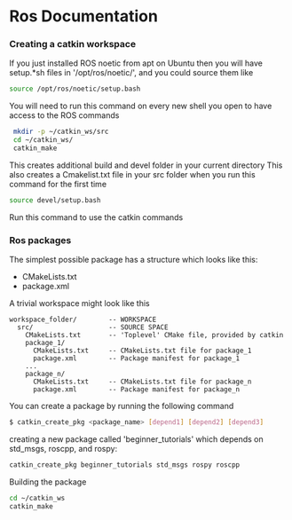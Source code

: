 # Ros Documentation 

### Creating a catkin workspace 

If you just installed ROS noetic from apt on Ubuntu then you will have setup.*sh files in '/opt/ros/noetic/', and you could source them like
```bash
source /opt/ros/noetic/setup.bash
```
You will need to run this command on every new shell you open to have access to the ROS commands

```bash
 mkdir -p ~/catkin_ws/src   
 cd ~/catkin_ws/     
 catkin_make   
```

This creates additional build and devel folder in your current directory
This also creates a Cmakelist.txt file in your src folder when you run this command for the first time

```bash
source devel/setup.bash
```
Run this command to use the catkin commands

### Ros packages

The simplest possible package has a structure which looks like this:
* CMakeLists.txt
* package.xml

A trivial workspace might look like this

```
workspace_folder/        -- WORKSPACE
  src/                   -- SOURCE SPACE
    CMakeLists.txt       -- 'Toplevel' CMake file, provided by catkin
    package_1/
      CMakeLists.txt     -- CMakeLists.txt file for package_1
      package.xml        -- Package manifest for package_1
    ...
    package_n/
      CMakeLists.txt     -- CMakeLists.txt file for package_n
      package.xml        -- Package manifest for package_n
```
You can create a package by running the following command

```bash
$ catkin_create_pkg <package_name> [depend1] [depend2] [depend3]
```
creating a new package called 'beginner_tutorials' which depends on std_msgs, roscpp, and rospy:
```bash
catkin_create_pkg beginner_tutorials std_msgs rospy roscpp
```

Building the package
```bash
cd ~/catkin_ws
catkin_make
```






